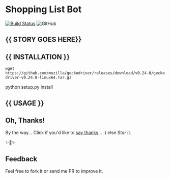 # Shopping List Bot

[![Build Status](https://travis-ci.com/{{USERNAME}}/ShoppingListBot.svg?branch=master)](https://travis-ci.com/{{USERNAME}}/ShoppingListBot)
![GitHub](https://img.shields.io/github/license/{{USERNAME}}/ShoppingListBot.svg)

## {{ STORY GOES HERE}}


## {{ INSTALLATION }}

```wget https://github.com/mozilla/geckodriver/releases/download/v0.24.0/geckodriver-v0.24.0-linux64.tar.gz```

python setup.py install

## {{ USAGE }}


## Oh, Thanks!

By the way... Click if you'd like to [say thanks](https://saythanks.io/to/{{USERNAME}})... :) else *Star* it.

✨🍰✨

## Feedback

Feel free to fork it or send me PR to improve it.

